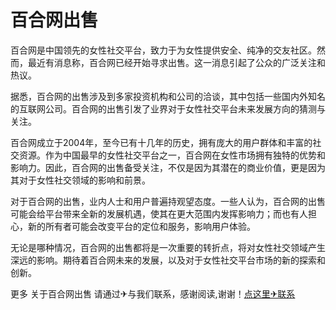 # 百合网出售

百合网是中国领先的女性社交平台，致力于为女性提供安全、纯净的交友社区。然而，最近有消息称，百合网已经开始寻求出售。这一消息引起了公众的广泛关注和热议。

据悉，百合网的出售涉及到多家投资机构和公司的洽谈，其中包括一些国内外知名的互联网公司。百合网的出售引发了业界对于女性社交平台未来发展方向的猜测与关注。

百合网成立于2004年，至今已有十几年的历史，拥有庞大的用户群体和丰富的社交资源。作为中国最早的女性社交平台之一，百合网在女性市场拥有独特的优势和影响力。因此，百合网的出售备受关注，不仅是因为其潜在的商业价值，更是因为其对于女性社交领域的影响和前景。

对于百合网的出售，业内人士和用户普遍持观望态度。一些人认为，百合网的出售可能会给平台带来全新的发展机遇，使其在更大范围内发挥影响力；而也有人担心，新的所有者可能会改变平台的定位和服务，影响用户体验。

无论是哪种情况，百合网的出售都将是一次重要的转折点，将对女性社交领域产生深远的影响。期待着百合网未来的发展，以及对于女性社交平台市场的新的探索和创新。

更多 关于百合网出售 请通过✈与我们联系，感谢阅读,谢谢！[点这里✈联系](https://ss.k02.cc)